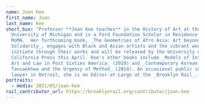 ```yaml
---
name: Joan Kee
first_name: Joan
last_name: Kee
short_bio: "Professor **Joan Kee teaches** in the History of Art at the
  University of Michigan and is a Ford Foundation Scholar in Residence at
  MoMA.  Her forthcoming book, _The Geometries of Afro Asia: Art beyond
  Solidarity_, engages with Black and Asian artists and the vibrant worlds they
  initiate through their works and will be released by the University of
  California Press this April. Kee's other books include _Models of Integrity:
  Art and Law in Post Sixties America_ (2019) and _Contemporary Korean Art:
  Tansaekhwa and the Urgency of Method_ (2014). An occasional public interest
  lawyer in Detroit, she is an Editor-at-Large at the _Brooklyn Rail_. "
portraits:
  - media: 2021/05/joan-kee
rail_contributor_url: https://brooklynrail.org/contributor/joan-kee
---
```

